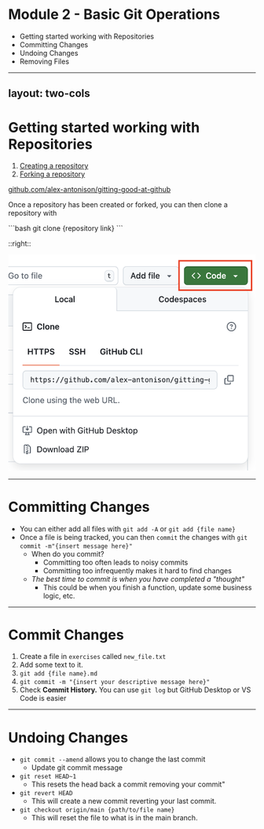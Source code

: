 # Module 2 - Basic Git Operations

* Getting started working with Repositories
* Committing Changes
* Undoing Changes
* Removing Files

---
layout: two-cols
---

# Getting started working with Repositories
<div class="text-2xl">

1. [Creating a repository](https://docs.github.com/en/repositories/creating-and-managing-repositories/quickstart-for-repositories)
2. [Forking a repository](https://docs.github.com/en/pull-requests/collaborating-with-pull-requests/working-with-forks/fork-a-repo#forking-a-repository)

[github.com/alex-antonison/gitting-good-at-github](https://github.com/alex-antonison/gitting-good-at-github)

Once a repository has been created or forked, you can then clone a repository with
</div>
```bash
git clone {repository link}
```

::right::

<img src="./images/get-repository-link.png" />

---

# Committing Changes
<div class="text-2xl">

* You can either add all files with `git add -A` or `git add {file name}`
* Once a file is being tracked, you can then `commit` the changes with `git commit -m"{insert message here}"`
  * When do you commit?
    * Committing too often leads to noisy commits
    * Committing too infrequently makes it hard to find changes
  * _The best time to commit is when you have completed a "thought"_
    * This could be when you finish a function, update some business logic, etc.
</div>

---

# Commit Changes

1. Create a file in `exercises` called `new_file.txt`
2. Add some text to it.
3. `git add {file name}.md`
4. `git commit -m "{insert your descriptive message here}"`
5. Check **Commit History.** You can use `git log` but GitHub Desktop or VS Code is easier

---

# Undoing Changes

* `git commit --amend` allows you to change the last commit
  * Update git commit message
* `git reset HEAD~1`
  * This resets the head back a commit removing your commit"
* `git revert HEAD`
  * This will create a new commit reverting your last commit.
* `git checkout origin/main {path/to/file name}`
  * This will reset the file to what is in the main branch.
